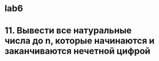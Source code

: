 # lab6
# 11. Вывести все натуральные числа до n, которые начинаются и заканчиваются нечетной цифрой
